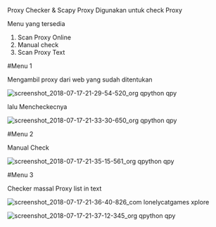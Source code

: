 Proxy Checker & Scapy Proxy
Digunakan untuk check Proxy

Menu yang tersedia
1. Scan Proxy Online
2. Manual check
3. Scan Proxy Text

#Menu 1

Mengambil proxy dari web yang sudah ditentukan

![screenshot_2018-07-17-21-29-54-520_org qpython qpy](https://user-images.githubusercontent.com/41333888/42820577-b1c5c0c6-8a00-11e8-84bd-40d3de0f619a.png)

lalu Mencheckecnya

![screenshot_2018-07-17-21-33-30-650_org qpython qpy](https://user-images.githubusercontent.com/41333888/42820679-e9a18412-8a00-11e8-8ebb-310817d70acf.png)


#Menu 2

Manual Check

![screenshot_2018-07-17-21-35-15-561_org qpython qpy](https://user-images.githubusercontent.com/41333888/42820767-1d3a39a4-8a01-11e8-84ac-0e753ecaabc9.png)

#Menu 3

Checker massal Proxy list in text

![screenshot_2018-07-17-21-36-40-826_com lonelycatgames xplore](https://user-images.githubusercontent.com/41333888/42820870-63a31a64-8a01-11e8-8317-18ebdfb6dfc6.png)


![screenshot_2018-07-17-21-37-12-345_org qpython qpy](https://user-images.githubusercontent.com/41333888/42820880-6c4775de-8a01-11e8-85f1-fa810d7746be.png)

